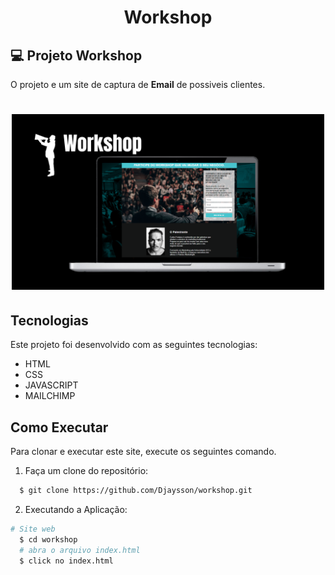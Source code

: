 <h1  align="center">
 Workshop
</h1>


## 💻 Projeto Workshop

O projeto e um site de captura de 
**Email** de possiveis clientes.



<h1 align="center">
    <img alt="Booster" title="Booster" src="././public/images/workshop.png" width="500px" />
</h1>

## Tecnologias

Este projeto foi desenvolvido com as seguintes tecnologias:

- HTML
- CSS
- JAVASCRIPT
- MAILCHIMP


## Como Executar
Para clonar e executar este site,
execute os seguintes comando.

1. Faça um clone do repositório:

```sh
  $ git clone https://github.com/Djaysson/workshop.git
```
2. Executando a Aplicação:

```sh
# Site web
  $ cd workshop
  # abra o arquivo index.html
  $ click no index.html

```
